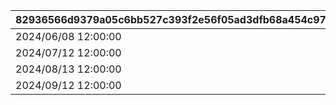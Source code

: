 |82936566d9379a05c6bb527c393f2e56f05ad3dfb68a454c97b7e303173285ef|094dfe7da121d2b4bb6a5797b3f4e64b8b4c80284f72dc2ae3654a8fb0c77e85|a51a8806aaf78c934b6ae26f13c314fdc2aa13e4010676d2771da7f5ae200bfb|b71fc7548755b6df059d128eff73812e61fa582b13267f7cff5e560523bc470d|90bed5350e59edd2b01951cc5c9dbe71a83c72776c3f157aaa83f68d0bb1c9c5|
| --- | --- | --- | --- | --- |
|2024/06/08 12:00:00|2024/06/15 14:59:59|2024/06/05 12:00:00|1001|2024/06/09 20:59:59|
|2024/07/12 12:00:00|2024/07/17 14:59:59|2024/07/09 12:00:00|1002|2024/07/13 20:59:59|
|2024/08/13 12:00:00|2024/08/18 14:59:59|2024/08/10 12:00:00|1003|2024/08/14 20:59:59|
|2024/09/12 12:00:00|2024/09/17 14:59:59|2024/09/09 12:00:00|1004|2024/09/13 20:59:59|